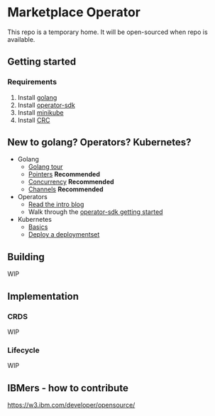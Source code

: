 # Marketplace Operator

This repo is a temporary home. It will be open-sourced when repo is available.

## Getting started

### Requirements

1. Install [golang](https://golang.org/doc/install)
1. Install [operator-sdk](https://github.com/operator-framework/operator-sdk)
1. Install [minikube](https://kubernetes.io/docs/tasks/tools/install-minikube/)
1. Install [CRC](https://developers.redhat.com/products/codeready-containers)

## New to golang? Operators? Kubernetes?

- Golang
  - [Golang tour](https://tour.golang.org/welcome/1)
  - [Pointers](https://tour.golang.org/moretypes/1) **Recommended**
  - [Concurrency](https://tour.golang.org/concurrency/1) **Recommended**
  - [Channels](https://tour.golang.org/concurrency/2) **Recommended**
- Operators
  - [Read the intro blog ](https://coreos.com/blog/introducing-operators.html)
  - Walk through the [operator-sdk getting
    started](https://github.com/operator-framework/getting-started)
- Kubernetes
  - [Basics](https://kubernetes.io/docs/tutorials/kubernetes-basics/)
  - [Deploy a
    deploymentset](https://kubernetes.io/docs/concepts/workloads/controllers/deployment/)

## Building

WIP

## Implementation

### CRDS

WIP

### Lifecycle

WIP

## IBMers - how to contribute

https://w3.ibm.com/developer/opensource/
